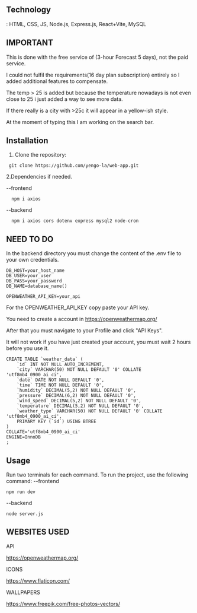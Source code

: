 ## Technology
: HTML, CSS, JS, Node.js, Express.js, React+Vite, MySQL

## IMPORTANT
This is done with the free service of (3-hour Forecast 5 days), not the paid service.

I could not fulfil the requirements(16 day plan subscription) entirely so I added additional features to compensate.

The temp > 25 is added but because the temperature nowadays is not even close to 25 i just added a way to see more data.

If there really is a city with >25c it will appear in a yellow-ish style.

At the moment of typing this I am working on the search bar.

## Installation
1. Clone the repository:
```terminal
 git clone https://github.com/yengo-la/web-app.git
```

2.Dependencies if needed.

--frontend
```terminal
  npm i axios
```
--backend
```terminal
  npm i axios cors dotenv express mysql2 node-cron
```

## NEED TO DO
In the backend directory you must change the content of the .env file to your own credentials.
```.env
DB_HOST=your_host_name
DB_USER=your_user
DB_PASS=your_password
DB_NAME=database_name()

OPENWEATHER_API_KEY=your_api
```

For the OPENWEATHER_API_KEY copy paste your API key.

You need to create a account in https://openweathermap.org/

After that you must navigate to your Profile and click "API Keys".

It will not work if you have just created your account, you must wait 2 hours before you use it.

```MySQL
CREATE TABLE `weather_data` (
	`id` INT NOT NULL AUTO_INCREMENT,
	`city` VARCHAR(50) NOT NULL DEFAULT '0' COLLATE 'utf8mb4_0900_ai_ci',
	`date` DATE NOT NULL DEFAULT '0',
	`time` TIME NOT NULL DEFAULT '0',
	`humidity` DECIMAL(5,2) NOT NULL DEFAULT '0',
	`pressure` DECIMAL(6,2) NOT NULL DEFAULT '0',
	`wind_speed` DECIMAL(5,2) NOT NULL DEFAULT '0',
	`temperature` DECIMAL(5,2) NOT NULL DEFAULT '0',
	`weather_type` VARCHAR(50) NOT NULL DEFAULT '0' COLLATE 'utf8mb4_0900_ai_ci',
	PRIMARY KEY (`id`) USING BTREE
)
COLLATE='utf8mb4_0900_ai_ci'
ENGINE=InnoDB
;
```


## Usage
Run two terminals for each command.
To run the project, use the following command:
--frontend 
```terminal
npm run dev
```
--backend
```terminal
node server.js
```



## WEBSITES USED

   API
   
https://openweathermap.org/

   ICONS

https://www.flaticon.com/

   WALLPAPERS

https://www.freepik.com/free-photos-vectors/

